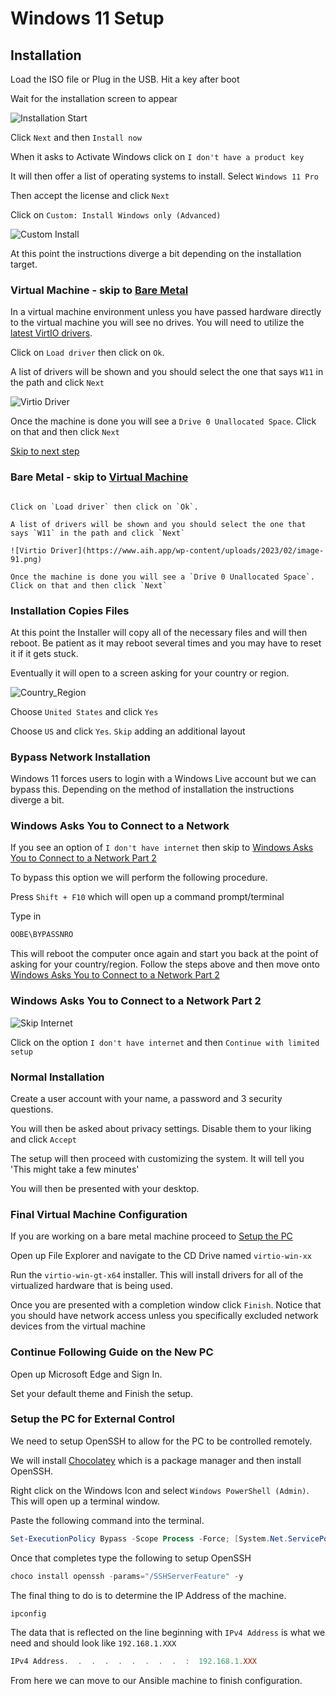 # Windows 11 Setup

## Installation

Load the ISO file or Plug in the USB. Hit a key after boot

Wait for the installation screen to appear

![Installation Start](https://i0.wp.com/www.kadvacorp.com/wp-content/uploads/2021/06/setup11-start-edited.jpeg?resize=692%2C590&ssl=1)

Click `Next` and then `Install now`

When it asks to Activate Windows click on `I don't have a product key`

It will then offer a list of operating systems to install. Select `Windows 11 Pro`

Then accept the license and click `Next`

Click on `Custom: Install Windows only (Advanced)`

![Custom Install](https://filestore.community.support.microsoft.com/api/images/ff7c1bf5-d644-4caf-bb5d-6c7d7426368d)

At this point the instructions diverge a bit depending on the installation target.

### Virtual Machine - skip to [Bare Metal](#bare-metal---skip-to-virtual-machine)

In a virtual machine environment unless you have passed hardware directly to the virtual machine you will see no drives. You will need to utilize the [latest VirtIO drivers](https://fedorapeople.org/groups/virt/virtio-win/direct-downloads/stable-virtio/virtio-win.iso).

Click on `Load driver` then click on `Ok`.

A list of drivers will be shown and you should select the one that says `W11` in the path and click `Next`

![Virtio Driver](https://www.aih.app/wp-content/uploads/2023/02/image-91.png)

Once the machine is done you will see a `Drive 0 Unallocated Space`. Click on that and then click `Next`

[Skip to next step](#installation-copies-files)

### Bare Metal - skip to [Virtual Machine](#virtual-machine---skip-to-bare-metal)

```In a virtual machine environment unless you have passed hardware directly to the virtual machine you will see no drives. You will need to utilize the [latest VirtIO drivers](https://fedorapeople.org/groups/virt/virtio-win/direct-downloads/stable-virtio/virtio-win.iso).

Click on `Load driver` then click on `Ok`.

A list of drivers will be shown and you should select the one that says `W11` in the path and click `Next`

![Virtio Driver](https://www.aih.app/wp-content/uploads/2023/02/image-91.png)

Once the machine is done you will see a `Drive 0 Unallocated Space`. Click on that and then click `Next`
```

### Installation Copies Files

At this point the Installer will copy all of the necessary files and will then reboot. Be patient as it may reboot several times and you may have to reset it if it gets stuck.

Eventually it will open to a screen asking for your country or region.

![Country_Region](https://www.wpxbox.com/img/2021/08/Windows-11-Setup-Screen.png?ezimgfmt=ng:webp/ngcb15)

Choose `United States` and click `Yes`

Choose `US` and click `Yes`. `Skip` adding an additional layout

### Bypass Network Installation

Windows 11 forces users to login with a Windows Live account but we can bypass this. Depending on the method of installation the instructions diverge a bit.

### Windows Asks You to Connect to a Network

If you see an option of `I don't have internet` then skip to [Windows Asks You to Connect to a Network Part 2](#windows-asks-you-to-connect-to-a-network-part-2)

To bypass this option we will perform the following procedure.

Press `Shift + F10` which will open up a command prompt/terminal

Type in

```powershell
OOBE\BYPASSNRO
```

This will reboot the computer once again and start you back at the point of asking for your country/region. Follow the steps above and then move onto [Windows Asks You to Connect to a Network Part 2](#windows-asks-you-to-connect-to-a-network-part-2)

### Windows Asks You to Connect to a Network Part 2

![Skip Internet](https://filestore.community.support.microsoft.com/api/images/0dc02787-ce2e-4dac-858e-d74cd2d98ed5?upload=true&fud_access=wJJIheezUklbAN2ppeDns8cDNpYs3nCYjgitr%2bfFBh2dqlqMuW7np3F6Utp%2fKMltnRRYFtVjOMO5tpbpW9UyRAwvLeec5emAPixgq9ta07Dgnp2aq5eJbnfd%2fU3qhn5498QChOTHl3NpYS7xR7zASsaF20jo4ICSz2XTm%2b3GDR4XitSm7nHRR843ku7uXQ4oF6innoBxMaSe9UfrAdMi7owFKjdP9m1UP2W5KAtfQLOmJj50HWzKvptzhhCuhgPoNjAbdXdG1UAttuAnuN%2bw5exSpm1oiXcwiWOZx9uJxFEgpP7%2fQ5cmYTr4kDFMq1cl22GXpSonffwC45dMRa07GxyqjGptkox7UtK8SNY7ZpKqFMkqP1d8qOPVNKCc33lzzzLTl3ka9L2sOEd3FO76Qw%2fgel%2bZOUOHLYhR1hohMVg%3d)

Click on the option `I don't have internet` and then `Continue with limited setup`

### Normal Installation

Create a user account with your name, a password and 3 security questions.

You will then be asked about privacy settings. Disable them to your liking and click `Accept`

The setup will then proceed with customizing the system. It will tell you 'This might take a few minutes'

You will then be presented with your desktop.

### Final Virtual Machine Configuration

If you are working on a bare metal machine proceed to [Setup the PC](#setup-the-pc-for-external-control)

Open up File Explorer and navigate to the CD Drive named `virtio-win-xx`

Run the `virtio-win-gt-x64` installer. This will install drivers for all of the virtualized hardware that is being used.

Once you are presented with a completion window click `Finish`. Notice that you should have network access unless you specifically excluded network devices from the virtual machine

### Continue Following Guide on the New PC

Open up Microsoft Edge and Sign In.

Set your default theme and Finish the setup.

### Setup the PC for External Control

We need to setup OpenSSH to allow for the PC to be controlled remotely.

We will install [Chocolatey](https://chocolatey.org/install#individual) which is a package manager and then install OpenSSH.

Right click on the Windows Icon and select `Windows PowerShell (Admin)`. This will open up a terminal window.

Paste the following command into the terminal.

```PowerShell
Set-ExecutionPolicy Bypass -Scope Process -Force; [System.Net.ServicePointManager]::SecurityProtocol = [System.Net.ServicePointManager]::SecurityProtocol -bor 3072; iex ((New-Object System.Net.WebClient).DownloadString('https://community.chocolatey.org/install.ps1'))
```

Once that completes type the following to setup OpenSSH

```PowerShell
choco install openssh -params="/SSHServerFeature" -y
```

The final thing to do is to determine the IP Address of the machine.

```PowerShell
ipconfig
```

The data that is reflected on the line beginning with `IPv4 Address` is what we need and should look like `192.168.1.XXX`

```PowerShell
IPv4 Address.  .  .  .  .  .  .  .  .  :  192.168.1.XXX
```

From here we can move to our Ansible machine to finish configuration.
